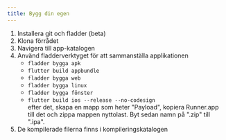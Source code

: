 ```yaml
---
title: Bygg din egen
---
```


1. Installera git och fladder (beta)
2. Klona förrådet
3. Navigera till app-katalogen
4. Använd fladderverktyget för att sammanställa applikationen
   - `fladder bygga apk`
   - `flutter build appbundle`
   - `fladder bygga web`
   - `fladder bygga linux`
   - `fladder bygga fönster`
   - `flutter build ios --release --no-codesign`\
     efter det, skapa en mapp som heter "Payload", kopiera Runner.app till det och zippa mappen nyttolast. Byt sedan namn på ".zip" till ".ipa".
5. De kompilerade filerna finns i kompileringskatalogen
